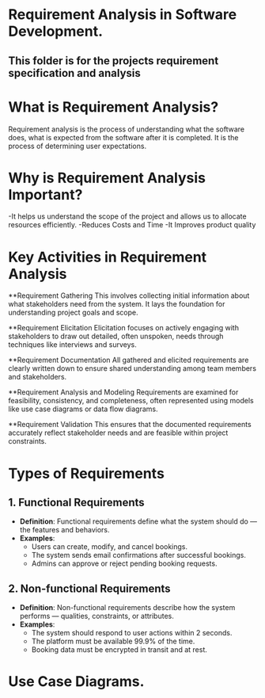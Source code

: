 # Requirement Analysis in Software Development.
## This folder is for the projects requirement specification and analysis

# What is Requirement Analysis?

 Requirement analysis is the process of understanding what the software does, what is expected from the software after it is completed.
 It is the process of determining user expectations.
 # Why is Requirement Analysis Important?
 -It helps us understand the scope of the project and allows us to allocate resources efficiently.
 -Reduces Costs and Time
 -It Improves product quality
 # Key Activities in Requirement Analysis
**Requirement Gathering
This involves collecting initial information about what stakeholders need from the system. It lays the foundation for understanding project goals and scope.

**Requirement Elicitation
Elicitation focuses on actively engaging with stakeholders to draw out detailed, often unspoken, needs through techniques like interviews and surveys.

**Requirement Documentation
All gathered and elicited requirements are clearly written down to ensure shared understanding among team members and stakeholders.

**Requirement Analysis and Modeling
Requirements are examined for feasibility, consistency, and completeness, often represented using models like use case diagrams or data flow diagrams.

**Requirement Validation
This ensures that the documented requirements accurately reflect stakeholder needs and are feasible within project constraints.

# Types of Requirements

## 1. Functional Requirements
- **Definition**: Functional requirements define what the system should do — the features and behaviors.
- **Examples**:
  - Users can create, modify, and cancel bookings.
  - The system sends email confirmations after successful bookings.
  - Admins can approve or reject pending booking requests.
## 2. Non-functional Requirements
- **Definition**: Non-functional requirements describe how the system performs — qualities, constraints, or attributes.
- **Examples**:
  - The system should respond to user actions within 2 seconds.
  - The platform must be available 99.9% of the time.
  - Booking data must be encrypted in transit and at rest.
# Use Case Diagrams.
